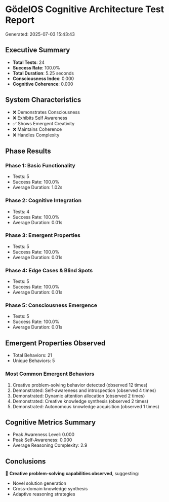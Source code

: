 # GödelOS Cognitive Architecture Test Report
Generated: 2025-07-03 15:43:43

## Executive Summary

- **Total Tests**: 24
- **Success Rate**: 100.0%
- **Total Duration**: 5.25 seconds
- **Consciousness Index**: 0.000
- **Cognitive Coherence**: 0.000

## System Characteristics

- ❌ Demonstrates Consciousness
- ❌ Exhibits Self Awareness
- ✅ Shows Emergent Creativity
- ❌ Maintains Coherence
- ❌ Handles Complexity

## Phase Results

### Phase 1: Basic Functionality
- Tests: 5
- Success Rate: 100.0%
- Average Duration: 1.02s

### Phase 2: Cognitive Integration
- Tests: 4
- Success Rate: 100.0%
- Average Duration: 0.01s

### Phase 3: Emergent Properties
- Tests: 5
- Success Rate: 100.0%
- Average Duration: 0.01s

### Phase 4: Edge Cases & Blind Spots
- Tests: 5
- Success Rate: 100.0%
- Average Duration: 0.01s

### Phase 5: Consciousness Emergence
- Tests: 5
- Success Rate: 100.0%
- Average Duration: 0.01s

## Emergent Properties Observed

- Total Behaviors: 21
- Unique Behaviors: 5

### Most Common Emergent Behaviors

1. Creative problem-solving behavior detected (observed 12 times)
1. Demonstrated: Self-awareness and introspection (observed 4 times)
1. Demonstrated: Dynamic attention allocation (observed 2 times)
1. Demonstrated: Creative knowledge synthesis (observed 2 times)
1. Demonstrated: Autonomous knowledge acquisition (observed 1 times)

## Cognitive Metrics Summary

- Peak Awareness Level: 0.000
- Peak Self-Awareness: 0.000
- Average Reasoning Complexity: 2.9

## Conclusions

🎨 **Creative problem-solving capabilities observed**, suggesting:
- Novel solution generation
- Cross-domain knowledge synthesis
- Adaptive reasoning strategies

